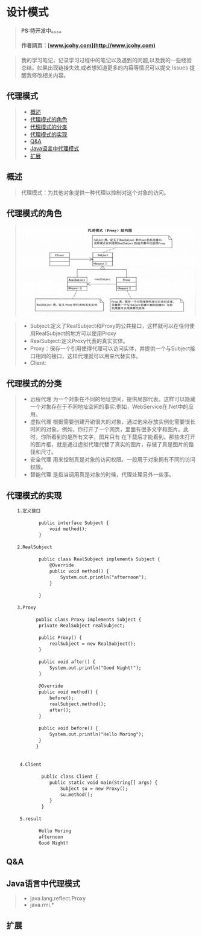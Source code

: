
#  设计模式
> #### PS:待开发中。。。。
> #### 作者网页：[www.jcohy.com](http://www.jcohy.com)  	

>  我的学习笔记，记录学习过程中的笔记以及遇到的问题,以及我的一些经验总结。如果出现链接失效,或者想知道更多的内容等情况可以提交 Issues 提醒我修改相关内容。

## 代理模式
> * [概述](#gaishu)
> * [代理模式的角色](#role)
> * [代理模式的分类](#sign)
> * [代理模式的实现](#shixian)
> * [Q&A](#qa)
> * [Java语言中代理模式](#java)
> * [扩展](#kuozhan)

<p id="gaishu">

##  概述

>  代理模式：为其他对象提供一种代理以控制对这个对象的访问。


<p id="role">

## 代理模式的角色

>  ![结构图](https://github.com/jiachao23/jcohy-study-sample/blob/master/jcohy-study-designpattern/images/proxy.png)

>  *  Subject:定义了RealSubject和Proxy的公共接口，这样就可以在任何使用RealSubject的地方可以使用Proxy
>  *  RealSubject:定义Proxy代表的真实实体。
>  *  Proxy：保存一个引用使得代理可以访问实体，并提供一个与Subject接口相同的接口，这样代理就可以用来代替实体。
>  *  Client:

<p id="sign">

##  代理模式的分类

>  *  远程代理
>  为一个对象在不同的地址空间，提供局部代表。这样可以隐藏一个对象存在于不同地址空间的事实.例如，WebService在.Net中的应用。</br>
>  *  虚拟代理
>  根据需要创建开销很大的对象，通过他来存放实例化需要很长时间的对象。例如，你打开了一个网页，里面有很多文字和图片。此时，你所看到的是所有文字，图片只有
>  在下载后才能看到。那些未打开的图片框，就是通过虚拟代理代替了真实的图片，存储了真是图片的路径和尺寸。</br>
>  *  安全代理
>  用来控制真是对象的访问权限。一般用于对象拥有不同的访问权限。
>  *  智能代理
>  是指当调用真是对象的时候，代理处理另外一些事。

<p id="shixian">

## 代理模式的实现

        
        1.定义接口
        
                public interface Subject {
                    void method();
                }
        
        2.RealSubject
        
                public class RealSubject implements Subject {
                    @Override
                    public void method() {
                        System.out.println("afternoon");
                    }
                
                }

        3.Proxy
        
               public class Proxy implements Subject {
               	private RealSubject realSubject;
               
               	public Proxy() {
               		realSubject = new RealSubject();
               	}
               
               	public void after() {
               		System.out.println("Good Night!");
               	}
               
               	@Override
               	public void method() {
               		before();
               		realSubject.method();
               		after();
               	}
               
               	public void before() {
               		System.out.println("Hello Moring");
               	}
               }
                
                
         4.Client
         
                 public class Client {
                    public static void main(String[] args) {
                        Subject su = new Proxy();
                        su.method();
                    }
                 }
          
         5.result
                
                Hello Moring
                afternoon
                Good Night!

         
<p id="qa">

##  Q&A

       
<p id="java">
        
##  Java语言中代理模式
 
>  *  java.lang.reflect.Proxy
>  *  java.rmi.*



<p id="kuozhan">

##  扩展
    
    
    